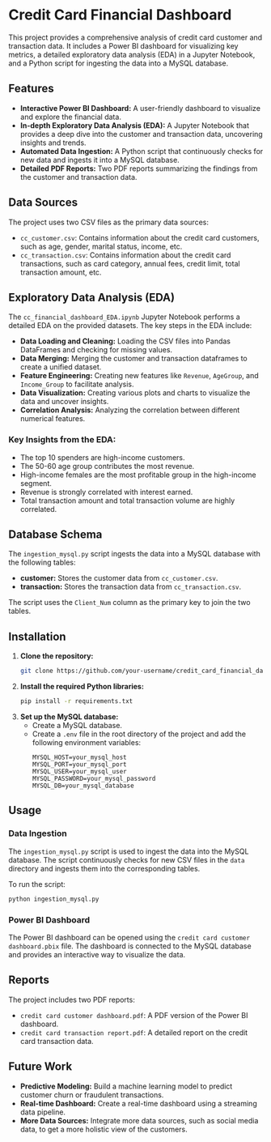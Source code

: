 # Credit Card Financial Dashboard

This project provides a comprehensive analysis of credit card customer and transaction data. It includes a Power BI dashboard for visualizing key metrics, a detailed exploratory data analysis (EDA) in a Jupyter Notebook, and a Python script for ingesting the data into a MySQL database.

## Features

*   **Interactive Power BI Dashboard:** A user-friendly dashboard to visualize and explore the financial data.
*   **In-depth Exploratory Data Analysis (EDA):** A Jupyter Notebook that provides a deep dive into the customer and transaction data, uncovering insights and trends.
*   **Automated Data Ingestion:** A Python script that continuously checks for new data and ingests it into a MySQL database.
*   **Detailed PDF Reports:** Two PDF reports summarizing the findings from the customer and transaction data.

## Data Sources

The project uses two CSV files as the primary data sources:

*   `cc_customer.csv`: Contains information about the credit card customers, such as age, gender, marital status, income, etc.
*   `cc_transaction.csv`: Contains information about the credit card transactions, such as card category, annual fees, credit limit, total transaction amount, etc.

## Exploratory Data Analysis (EDA)

The `cc_financial_dashboard_EDA.ipynb` Jupyter Notebook performs a detailed EDA on the provided datasets. The key steps in the EDA include:

*   **Data Loading and Cleaning:** Loading the CSV files into Pandas DataFrames and checking for missing values.
*   **Data Merging:** Merging the customer and transaction dataframes to create a unified dataset.
*   **Feature Engineering:** Creating new features like `Revenue`, `AgeGroup`, and `Income_Group` to facilitate analysis.
*   **Data Visualization:** Creating various plots and charts to visualize the data and uncover insights.
*   **Correlation Analysis:** Analyzing the correlation between different numerical features.

### Key Insights from the EDA:

*   The top 10 spenders are high-income customers.
*   The 50-60 age group contributes the most revenue.
*   High-income females are the most profitable group in the high-income segment.
*   Revenue is strongly correlated with interest earned.
*   Total transaction amount and total transaction volume are highly correlated.

## Database Schema

The `ingestion_mysql.py` script ingests the data into a MySQL database with the following tables:

*   **customer:** Stores the customer data from `cc_customer.csv`.
*   **transaction:** Stores the transaction data from `cc_transaction.csv`.

The script uses the `Client_Num` column as the primary key to join the two tables.

## Installation

1.  **Clone the repository:**
    ```bash
    git clone https://github.com/your-username/credit_card_financial_dashboard.git
    ```
2.  **Install the required Python libraries:**
    ```bash
    pip install -r requirements.txt
    ```
3.  **Set up the MySQL database:**
    *   Create a MySQL database.
    *   Create a `.env` file in the root directory of the project and add the following environment variables:
        ```
        MYSQL_HOST=your_mysql_host
        MYSQL_PORT=your_mysql_port
        MYSQL_USER=your_mysql_user
        MYSQL_PASSWORD=your_mysql_password
        MYSQL_DB=your_mysql_database
        ```

## Usage

### Data Ingestion

The `ingestion_mysql.py` script is used to ingest the data into the MySQL database. The script continuously checks for new CSV files in the `data` directory and ingests them into the corresponding tables.

To run the script:

```bash
python ingestion_mysql.py
```

### Power BI Dashboard

The Power BI dashboard can be opened using the `credit card customer dashboard.pbix` file. The dashboard is connected to the MySQL database and provides an interactive way to visualize the data.

## Reports

The project includes two PDF reports:

*   `credit card customer dashboard.pdf`: A PDF version of the Power BI dashboard.
*   `credit card transaction report.pdf`: A detailed report on the credit card transaction data.

## Future Work

*   **Predictive Modeling:** Build a machine learning model to predict customer churn or fraudulent transactions.
*   **Real-time Dashboard:** Create a real-time dashboard using a streaming data pipeline.
*   **More Data Sources:** Integrate more data sources, such as social media data, to get a more holistic view of the customers.